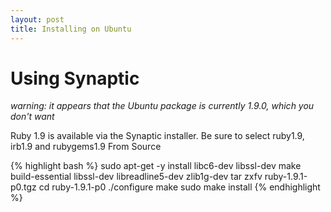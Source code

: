 ```yaml
---
layout: post
title: Installing on Ubuntu
---
```

# Using Synaptic #

*warning: it appears that the Ubuntu package is currently 1.9.0, which you don't want*

Ruby 1.9 is available via the Synaptic installer.  Be sure to select ruby1.9, irb1.9 and rubygems1.9
From Source

{% highlight bash %}
  sudo apt-get -y install libc6-dev libssl-dev make build-essential libssl-dev libreadline5-dev zlib1g-dev
  tar zxfv ruby-1.9.1-p0.tgz
  cd ruby-1.9.1-p0
  ./configure
  make
  sudo make install
{% endhighlight %}

